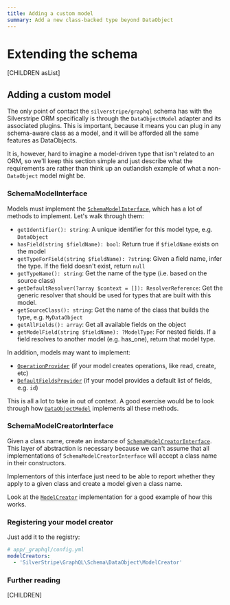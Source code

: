 ```yaml
---
title: Adding a custom model
summary: Add a new class-backed type beyond DataObject
---
```

# Extending the schema

[CHILDREN asList]

## Adding a custom model

The only point of contact the `silverstripe/graphql` schema has with
the Silverstripe ORM specifically is through the `DataObjectModel` adapter
and its associated plugins. This is important, because it means you
can plug in any schema-aware class as a model, and it will be afforded
all the same features as DataObjects.

It is, however, hard to imagine a model-driven type that isn't
related to an ORM, so we'll keep this section simple and just describe
what the requirements are rather than think up an outlandish example
of what a non-`DataObject` model might be.

### SchemaModelInterface

Models must implement the [`SchemaModelInterface`](api:SilverStripe\GraphQL\Schema\Interfaces\SchemaModelInterface),
which has a lot of methods to implement. Let's walk through them:

- `getIdentifier(): string`: A unique identifier for this model type, e.g. `DataObject`
- `hasField(string $fieldName): bool`: Return true if `$fieldName` exists
on the model
- `getTypeForField(string $fieldName): ?string`: Given a field name,
infer the type. If the field doesn't exist, return `null`
- `getTypeName(): string`: Get the name of the type (i.e. based on
the source class)
- `getDefaultResolver(?array $context = []): ResolverReference`:
Get the generic resolver that should be used for types that are built
with this model.
- `getSourceClass(): string`: Get the name of the class that builds
the type, e.g. `MyDataObject`
- `getAllFields(): array`: Get all available fields on the object
- `getModelField(string $fieldName): ?ModelType`: For nested fields.
If a field resolves to another model (e.g. has_one), return that
model type.

In addition, models may want to implement:

- [`OperationProvider`](api:SilverStripe\GraphQL\Schema\Interfaces\OperationProvider) (if your model creates operations, like
read, create, etc)
- [`DefaultFieldsProvider`](api:SilverStripe\GraphQL\Schema\Interfaces\DefaultFieldsProvider) (if your model provides a default list
of fields, e.g. `id`)

This is all a lot to take in out of context. A good exercise would be
to look through how [`DataObjectModel`](api:SilverStripe\GraphQL\Schema\DataObject\DataObjectModel) implements all these methods.

### SchemaModelCreatorInterface

Given a class name, create an instance of [`SchemaModelCreatorInterface`](api:SilverStripe\GraphQL\Schema\Interfaces\SchemaModelCreatorInterface).
This layer of abstraction is necessary because we can't assume that
all implementations of `SchemaModelCreatorInterface` will accept a class name in their
constructors.

Implementors of this interface just need to be able to report
whether they apply to a given class and create a model given a
class name.

Look at the [`ModelCreator`](api:SilverStripe\GraphQL\Schema\DataObject\ModelCreator) implementation
for a good example of how this works.

### Registering your model creator

Just add it to the registry:

```yml
# app/_graphql/config.yml
modelCreators:
  - 'SilverStripe\GraphQL\Schema\DataObject\ModelCreator'
```

### Further reading

[CHILDREN]

